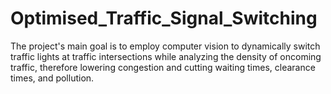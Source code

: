# Optimised_Traffic_Signal_Switching
The project's main goal is to employ computer vision to dynamically switch traffic lights at traffic intersections while analyzing the density of oncoming traffic, therefore lowering congestion and cutting waiting times, clearance times, and pollution.
